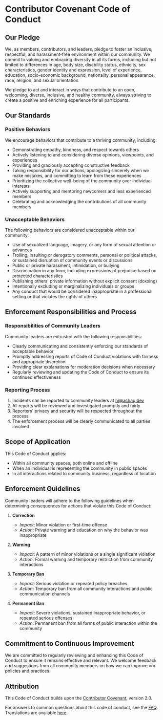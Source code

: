 # Contributor Covenant Code of Conduct

## Our Pledge

We, as members, contributors, and leaders, pledge to foster an inclusive, respectful, and harassment-free environment within our community. We commit to valuing and embracing diversity in all its forms, including but not limited to differences in age, body size, disability status, ethnicity, sex characteristics, gender identity and expression, level of experience, education, socio-economic background, nationality, personal appearance, race, religion, and sexual orientation.

We pledge to act and interact in ways that contribute to an open, welcoming, diverse, inclusive, and healthy community, always striving to create a positive and enriching experience for all participants.

## Our Standards

### Positive Behaviors

We encourage behaviors that contribute to a thriving community, including:

- Demonstrating empathy, kindness, and respect towards others
- Actively listening to and considering diverse opinions, viewpoints, and experiences
- Providing and graciously accepting constructive feedback
- Taking responsibility for our actions, apologizing sincerely when we make mistakes, and committing to learn from these experiences
- Prioritizing the collective well-being of the community over individual interests
- Actively supporting and mentoring newcomers and less experienced members
- Celebrating and acknowledging the contributions of all community members

### Unacceptable Behaviors

The following behaviors are considered unacceptable within our community:

- Use of sexualized language, imagery, or any form of sexual attention or advances
- Trolling, insulting or derogatory comments, personal or political attacks, or sustained disruption of community events or discussions
- Public or private harassment, intimidation, or bullying
- Discrimination in any form, including expressions of prejudice based on protected characteristics
- Publishing others' private information without explicit consent (doxxing)
- Intentionally excluding or marginalizing individuals or groups
- Any conduct that would be considered inappropriate in a professional setting or that violates the rights of others

## Enforcement Responsibilities and Process

### Responsibilities of Community Leaders

Community leaders are entrusted with the following responsibilities:

- Clearly communicating and consistently enforcing our standards of acceptable behavior
- Promptly addressing reports of Code of Conduct violations with fairness and appropriate discretion
- Providing clear explanations for moderation decisions when necessary
- Regularly reviewing and updating the Code of Conduct to ensure its continued effectiveness

### Reporting Process

1. Incidents can be reported to community leaders at hi@achaq.dev
2. All reports will be reviewed and investigated promptly and fairly
3. Reporters' privacy and security will be respected throughout the process
4. The enforcement process will be clearly communicated to all parties involved

## Scope of Application

This Code of Conduct applies:

- Within all community spaces, both online and offline
- When an individual is representing the community in public spaces
- In all interactions related to community business, regardless of location

## Enforcement Guidelines

Community leaders will adhere to the following guidelines when determining consequences for actions that violate this Code of Conduct:

1. **Correction**
   - *Impact*: Minor violation or first-time offense
   - *Action*: Private warning and education on why the behavior was inappropriate

2. **Warning**
   - *Impact*: A pattern of minor violations or a single significant violation
   - *Action*: Formal warning and temporary restriction from community interactions

3. **Temporary Ban**
   - *Impact*: Serious violation or repeated policy breaches
   - *Action*: Temporary ban from all community interactions and public communication channels

4. **Permanent Ban**
   - *Impact*: Severe violations, sustained inappropriate behavior, or repeated serious offenses
   - *Action*: Permanent ban from all forms of public interaction within the community

## Commitment to Continuous Improvement

We are committed to regularly reviewing and enhancing this Code of Conduct to ensure it remains effective and relevant. We welcome feedback and suggestions from all community members on how we can improve our policies and practices.

## Attribution

This Code of Conduct builds upon the [Contributor Covenant](https://www.contributor-covenant.org), version 2.0.

For answers to common questions about this code of conduct, see the [FAQ](https://www.contributor-covenant.org/faq). Translations are available [here](https://www.contributor-covenant.org/translations).